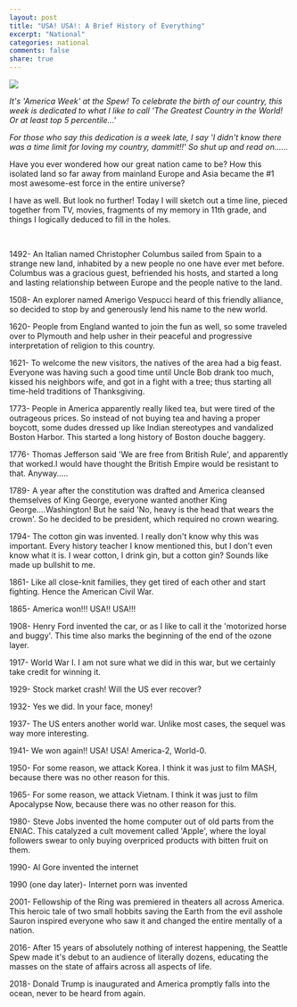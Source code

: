 ```yaml
---
layout: post
title: "USA! USA!: A Brief History of Everything"
excerpt: "National"
categories: national
comments: false
share: true
---
```



![](http://staff.katyisd.org/sites/0601474/PublishingImages/Pages/default/usa_america_map_shape_hg_clr.gif)



*It's 'America Week' at the Spew! To celebrate the birth of our country, this week is dedicated to what I like to call 'The Greatest Country in the World! Or at least top 5 percentile...'*

*For those who say this dedication is a week late, I say 'I didn't know there was a time limit for loving my country, dammit!!' So shut up and read on......*


Have you ever wondered how our great nation came to be? How this isolated land so far away from mainland Europe and Asia became the #1 most awesome-est force in the entire universe?

I have as well. But look no further! Today I will sketch out a time line, pieced together from TV, movies, fragments of my memory in 11th grade, and things I logically deduced to fill in the holes.


<br>


1492- An Italian named Christopher Columbus sailed from Spain to a strange new land, inhabited by a new people no one have ever met before. Columbus was a gracious guest, befriended his hosts, and started a long and lasting relationship between Europe and the people native to the land. 


1508- An explorer named Amerigo Vespucci heard of this friendly alliance, so decided to stop by and generously lend his name to the new world.


1620- People from England wanted to join the fun as well, so some traveled over to Plymouth and help usher in their peaceful and progressive interpretation of religion to this country.


1621- To welcome the new visitors, the natives of the area had a big feast. Everyone was having such a good time until Uncle Bob drank too much, kissed his neighbors wife, and got in a fight with a tree; thus starting all time-held traditions of Thanksgiving.


1773- People in America apparently really liked tea, but were tired of the outrageous prices. So instead of not buying tea and having a proper boycott, some dudes dressed up like Indian stereotypes and vandalized Boston Harbor. This started a long history of Boston douche baggery.


1776- Thomas Jefferson said 'We are free from British Rule', and apparently that worked.I would have thought the British Empire would be resistant to that. Anyway.....



1789- A year after the constitution was drafted and  America cleansed themselves of King George, everyone wanted another King George....Washington! But he said 'No, heavy is the head that wears the crown'. So he decided to be president, which required no crown wearing.

1794- The cotton gin was invented. I really don't know why this was important. Every history teacher I know mentioned this, but I don't even know what it is. I wear cotton, I drink gin, but a cotton gin? Sounds like made up bullshit to me.


1861- Like all close-knit families, they get tired of each other and start fighting. Hence the American Civil War. 


1865- America won!!! USA!! USA!!!

1908- Henry Ford invented the car, or as I like to call it the 'motorized horse and buggy'. This time also marks the beginning of the end of the ozone layer.


1917- World War I. I am not sure what we did in this war, but we certainly take credit for winning it.


1929- Stock market crash! Will the US ever recover?

1932- Yes we did. In your face, money!


1937- The US enters another world war. Unlike most cases, the sequel was way more interesting.

1941- We won again!! USA! USA! America-2, World-0.



1950- For some reason, we attack Korea. I think it was just to film MASH, because there was no other reason for this.


1965- For some reason, we attack Vietnam. I think it was just to film Apocalypse Now, because there was no other reason for this.


1980- Steve Jobs invented the home computer out of old parts from the ENIAC. This catalyzed a cult movement called 'Apple', where the loyal followers swear to only buying overpriced products with bitten fruit on them. 


1990- Al Gore invented the internet

1990 (one day later)- Internet porn was invented

2001- Fellowship of the Ring was premiered in theaters all across America. This heroic tale of two small hobbits saving the Earth from the evil asshole Sauron inspired everyone who saw it and changed the entire mentally of a nation. 

2016- After 15 years of absolutely nothing of interest happening, the Seattle Spew made it's debut to an audience of literally dozens, educating the masses on the state of affairs across all aspects of life. 

2018- Donald Trump is inaugurated and America promptly falls into the ocean, never to be heard from again.

